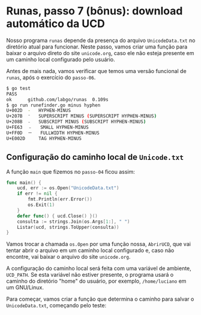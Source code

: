 # Runas, passo 7 (bônus): download automático da UCD

Nosso programa `runas` depende da presença do arquivo `UnicodeData.txt` no diretório atual para funcionar. Neste passo, vamos criar uma função para baixar o arquivo direto do site `unicode.org`, caso ele não esteja presente em um caminho local configurado pelo usuário.

Antes de mais nada, vamos verificar que temos uma versão funcional de `runas`, após o exercício do `passo-06`.

 ```bash
$ go test
PASS
ok  	github.com/labgo/runas	0.109s
$ go run runefinder.go minus hyphen
U+002D	-	HYPHEN-MINUS
U+207B	⁻	SUPERSCRIPT MINUS (SUPERSCRIPT HYPHEN-MINUS)
U+208B	₋	SUBSCRIPT MINUS (SUBSCRIPT HYPHEN-MINUS)
U+FE63	﹣	SMALL HYPHEN-MINUS
U+FF0D	－	FULLWIDTH HYPHEN-MINUS
U+E002D		TAG HYPHEN-MINUS
```

## Configuração do caminho local de `Unicode.txt`

A função `main` que fizemos no `passo-04` ficou assim:

```go
func main() {
	ucd, err := os.Open("UnicodeData.txt")
	if err != nil {
		fmt.Println(err.Error())
		os.Exit(1)
	}
	defer func() { ucd.Close() }()
	consulta := strings.Join(os.Args[1:], " ")
	Listar(ucd, strings.ToUpper(consulta))
}
```

Vamos trocar a chamada `os.Open` por uma função nossa, `AbrirUCD`, que vai tentar abrir o arquivo em um caminho local configurado e, caso não encontre, vai baixar o arquivo do site `unicode.org`.

A configuração do caminho local será feita com uma variável de ambiente, `UCD_PATH`. Se esta variável não estiver presente, o programa usará o caminho do diretório "home" do usuário, por exemplo, `/home/luciano` em um GNU/Linux.

Para começar, vamos criar a função que determina o caminho para salvar o `UnicodeData.txt`, começando pelo teste:
